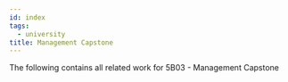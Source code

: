 ```yaml
---
id: index
tags:
  - university
title: Management Capstone
---
```


The following contains all related work for 5B03 - Management Capstone
